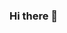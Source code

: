 ### Hi there 👋

<!--
**yaswanthbandaru/yaswanthbandaru** is a ✨ _special_ ✨ repository because its `README.md` (this file) appears on your GitHub profile.

Here are some ideas to get you started:

- 📚 I'm currently a 3rd year Aerospace Engineering Student.
- 🌱 I’m currently learning Web Development.
- 👯 I’m looking to collaborate on front end developement and collecting of resources for Aerospace Engineering.
- 🤔 I’m looking for help with back end development.
- 💬 Ask me about data analytics
- 📫 How to reach me: ...
- 😄 Pronouns: ...
- ⚡ Fun fact: ...
-->
